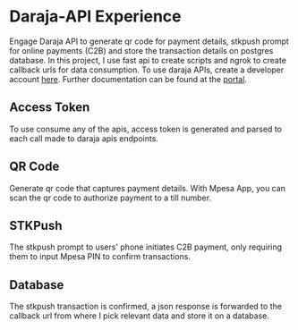# Daraja-API Experience
Engage Daraja API to generate qr code for payment details, stkpush prompt for online payments (C2B) and store the transaction details on postgres database. In this project, I use fast api to create scripts and ngrok to create callback urls for data consumption. To use daraja APIs, create a developer account [here](https://developer.safaricom.co.ke/). Further documentation can be found at the [portal](https://developer.safaricom.co.ke/Documentation).

## Access Token
To use consume any of the apis, access token is generated and parsed to each call made to daraja apis endpoints.

## QR Code
Generate qr code that captures payment details. With Mpesa App, you can scan the qr code to authorize payment to a till number.

## STKPush
The stkpush prompt to users' phone initiates C2B payment, only requiring them to input Mpesa PIN to confirm transactions. 

## Database
The stkpush transaction is confirmed, a json response is forwarded to the callback url from where I pick relevant data and store it on a database.
